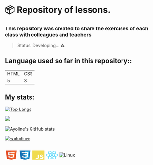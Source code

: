# 📦 Repository of lessons.

### This repository was created to share the exercises of each class with colleagues and teachers.

> Status: Developing... ⚠️ 
## Language used so far in this repository::

<table>
    <tr>
        <td>HTML</td>
        <td>CSS</td>
    </tr>
        <tr>
        <td>5</td>
        <td>3</td>
    </tr>
</table>

## My stats:

[![Top Langs](https://github-readme-stats.vercel.app/api/top-langs/?username=ayoline&layout=compact)](https://github.com/ayoline/ayoline.github.io)
<!--
[![wakatime stats](https://github-readme-stats.vercel.app/api/wakatime?username=ayoline&layout=compact)](https://wakatime.com/@b5a60b2c-4302-4698-a232-2e6cf19ddd4e)
-->
  <img height="180em" src="https://github-readme-stats.vercel.app/api/wakatime?username=ayoline&layout=compact"/>

![Ayoline's GitHub stats](https://github-readme-stats.vercel.app/api?username=ayoline&hide=issues&show_icons=true)

[![wakatime](https://wakatime.com/badge/user/b5a60b2c-4302-4698-a232-2e6cf19ddd4e.svg)](https://wakatime.com/@b5a60b2c-4302-4698-a232-2e6cf19ddd4e)

<div style="display: inline_block"><br/>
    <img align="center" alt="HTML" height="30" width="40" src="https://raw.githubusercontent.com/devicons/devicon/master/icons/html5/html5-original.svg" />
    <img align="center" alt="CSS" height="30" width="40" src="https://raw.githubusercontent.com/devicons/devicon/master/icons/css3/css3-original.svg" />
    <img align="center" alt="Js" height="30" width="40" src="https://raw.githubusercontent.com/devicons/devicon/master/icons/javascript/javascript-plain.svg"/>
    <img align="center" alt="React" height="30" width="40" src="https://raw.githubusercontent.com/devicons/devicon/master/icons/react/react-original.svg" />
    <img align="center" alt="Linux" height="30" width="40" src="https://cdn.jsdelivr.net/gh/devicons/devicon/icons/linux/linux-original.svg" />
</div>